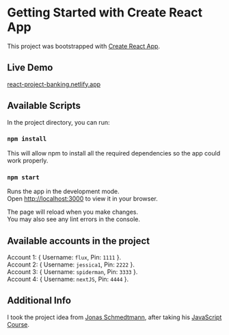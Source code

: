 # Getting Started with Create React App

This project was bootstrapped with [Create React App](https://github.com/facebook/create-react-app).

## Live Demo

[react-project-banking.netlify.app](https://react-project-banking.netlify.app)

## Available Scripts

In the project directory, you can run:

### `npm install`

This will allow npm to install all the required dependencies so the app could work properly.

### `npm start`

Runs the app in the development mode.\
Open [http://localhost:3000](http://localhost:3000) to view it in your browser.

The page will reload when you make changes.\
You may also see any lint errors in the console.

## Available accounts in the project

Account 1: { Username: `flux`, Pin: `1111` }.\
Account 2: { Username: `jessica1`, Pin: `2222` }.\
Account 3: { Username: `spiderman`, Pin: `3333` }.\
Account 4: { Username: `nextJS`, Pin: `4444` }.

## Additional Info

I took the project idea from [Jonas Schmedtmann](https://twitter.com/jonasschmedtman), after taking his [JavaScript Course](https://www.udemy.com/course/the-complete-javascript-course/).
